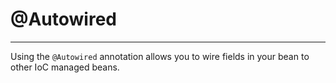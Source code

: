 # @Autowired
---

Using the `@Autowired` annotation allows you to wire fields in your bean to other IoC managed beans.
